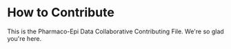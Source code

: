 # How to Contribute

This is the Pharmaco-Epi Data Collaborative Contributing File. We're so glad you're here. 
